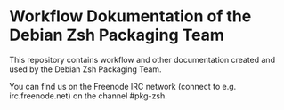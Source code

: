 # Workflow Dokumentation of the Debian Zsh Packaging Team #

This repository contains workflow and other documentation created and
used by the Debian Zsh Packaging Team.

You can find us on the Freenode IRC network (connect to
e.g. irc.freenode.net) on the channel #pkg-zsh.

